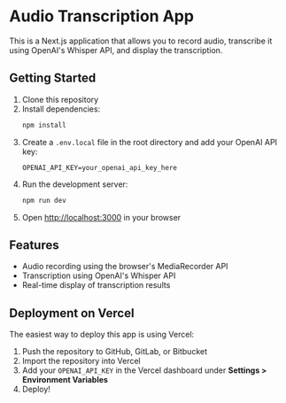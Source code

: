 # Audio Transcription App

This is a Next.js application that allows you to record audio, transcribe it using OpenAI's Whisper API, and display the transcription.

## Getting Started

1. Clone this repository
2. Install dependencies:
   ```bash
   npm install
   ```
3. Create a `.env.local` file in the root directory and add your OpenAI API key:
   ```
   OPENAI_API_KEY=your_openai_api_key_here
   ```
4. Run the development server:
   ```bash
   npm run dev
   ```
5. Open [http://localhost:3000](http://localhost:3000) in your browser

## Features

- Audio recording using the browser's MediaRecorder API
- Transcription using OpenAI's Whisper API
- Real-time display of transcription results

## Deployment on Vercel

The easiest way to deploy this app is using Vercel:

1. Push the repository to GitHub, GitLab, or Bitbucket
2. Import the repository into Vercel
3. Add your `OPENAI_API_KEY` in the Vercel dashboard under **Settings > Environment Variables**
4. Deploy! 
